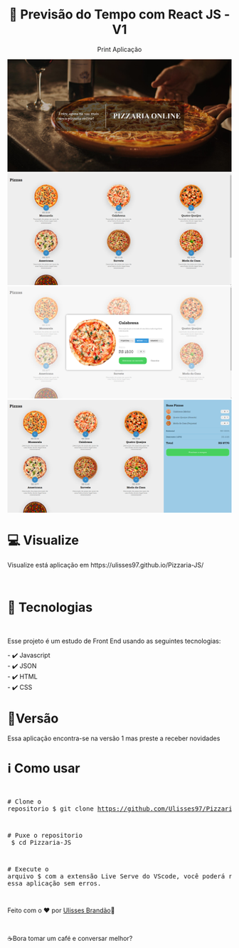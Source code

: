 <div align="center" >
  <h1 align="center" > 🍕 Previsão do Tempo com React JS - V1 </h1> 
  
  <p>Print Aplicação</p>
 <img src="./images/pizzariaPrint1.png"/>
 <img src="./images/pizzariaPrint2.png"/>
 <img src="./images/pizzariaPrint3.png"/>
 <img src="./images/pizzariaPrint4.png"/>
</div>

<div>
  
<h1>💻 Visualize</h1>
<p>Visualize está aplicação em https://ulisses97.github.io/Pizzaria-JS/ </p>
</br>


<h1>🚀 Tecnologias</h1>
</br>
<p>Esse projeto é um estudo de Front End usando as seguintes tecnologias:</p>
<span>
- ✔️ Javascript </br>
- ✔️ JSON </br>
- ✔️ HTML </br>
- ✔️ CSS </br>
</span>
</div>

<div>
<h1>📝Versão</h1>
<p>Essa aplicação encontra-se na versão 1 mas preste a receber novidades</p>
 </div>
 
<div>
<h1>ℹ️ Como usar</h1>
<div class="highlight highlight-source-shell"><pre>

<span class="pl-c"><span class="pl-c">#</span> Clone o repositorio</span>
$ git clone https://github.com/Ulisses97/Pizzaria-JS.git

<span class="pl-c"><span class="pl-c">#</span> Puxe o repositorio </span>
$ <span class="pl-c1">cd</span> Pizzaria-JS

<span class="pl-c"><span class="pl-c">#</span> Execute o arquivo</span>
$ com a extensão Live Serve do VScode, você poderá rodar essa aplicação sem erros.

</div>

<footer><p>Feito com o ♥ por <a href="https://www.instagram.com/ulisses.brandao/">Ulisses Brandão</a>👋</p> </br>
<p>☕Bora tomar um café e conversar melhor?</p></footer>
